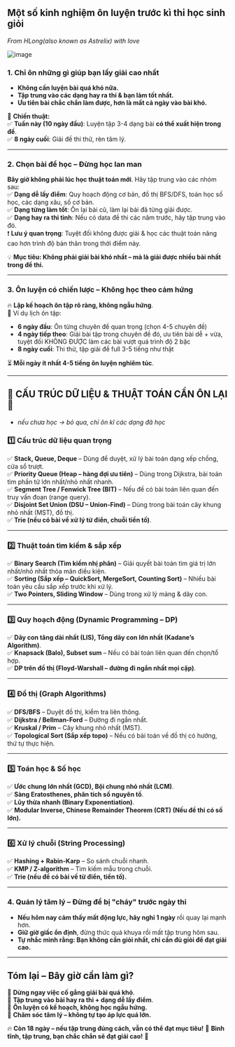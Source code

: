 ## **Một số kinh nghiệm ôn luyện trước kì thi học sinh giỏi**  
*From HLong(also known as Astrelix) with love*
  
![image](https://user-images.githubusercontent.com/74038190/225813708-98b745f2-7d22-48cf-9150-083f1b00d6c9.gif)

### **1. Chỉ ôn những gì giúp bạn lấy giải cao nhất**  
- **Không cần luyện bài quá khó nữa.**  
- **Tập trung vào các dạng hay ra thi & bạn làm tốt nhất.**  
- **Ưu tiên bài chắc chắn làm được, hơn là mất cả ngày vào bài khó.**  

📌 **Chiến thuật:**  
✅ **Tuần này (10 ngày đầu)**: Luyện tập 3-4 dạng bài **có thể xuất hiện trong đề**.  
✅ **8 ngày cuối**: Giải đề thi thử, rèn tâm lý.  

---

### **2. Chọn bài để học – Đừng học lan man**  
**Bây giờ không phải lúc học thuật toán mới**. Hãy tập trung vào các nhóm sau:  
✅ **Dạng dễ lấy điểm**: Quy hoạch động cơ bản, đồ thị BFS/DFS, toán học số học, các dạng xâu, số cơ bản.  
✅ **Dạng từng làm tốt**: Ôn lại bài cũ, làm lại bài đã từng giải được.  
✅ **Dạng hay ra thi tỉnh**: Nếu có data đề thi các năm trước, hãy tập trung vào đó.  
 ❗ **Lưu ý quan trọng**: Tuyệt đối không được giải & học các thuật toán nâng cao hơn trình độ bản thân trong thời điểm này.

💡 **Mục tiêu: Không phải giải bài khó nhất – mà là giải được nhiều bài nhất trong đề thi.**  

---

### **3. Ôn luyện có chiến lược – Không học theo cảm hứng**  
🔥 **Lập kế hoạch ôn tập rõ ràng, không ngẫu hứng**.  
📅 Ví dụ lịch ôn tập:  
- **6 ngày đầu**: Ôn từng chuyên đề quan trọng (chọn 4-5 chuyên đề)  
- **4 ngày tiếp theo**: Giải bài tập trong chuyên đề đó, ưu tiên bài dễ + vừa, tuyệt đối KHÔNG ĐƯỢC làm các bài vượt quá trình độ 2 bậc  
- **8 ngày cuối**: Thi thử, tập giải đề full 3-5 tiếng như thật  

⏳ **Mỗi ngày ít nhất 4-5 tiếng ôn luyện nghiêm túc**.  

---

## **🎯 CẤU TRÚC DỮ LIỆU & THUẬT TOÁN CẦN ÔN LẠI 🎯**  
- *nếu chưa học -> bỏ qua, chỉ ôn kĩ các dạng đã học*
### **1️⃣ Cấu trúc dữ liệu quan trọng**  
✅ **Stack, Queue, Deque** – Dùng để duyệt, xử lý bài toán dạng xếp chồng, cửa sổ trượt.  
✅ **Priority Queue (Heap – hàng đợi ưu tiên)** – Dùng trong Dijkstra, bài toán tìm phần tử lớn nhất/nhỏ nhất nhanh.  
✅ **Segment Tree / Fenwick Tree (BIT)** – Nếu đề có bài toán liên quan đến truy vấn đoạn (range query).  
✅ **Disjoint Set Union (DSU – Union-Find)** – Dùng trong bài toán cây khung nhỏ nhất (MST), đồ thị.  
✅ **Trie (nếu có bài về xử lý từ điển, chuỗi tiền tố)**.  

---

### **2️⃣ Thuật toán tìm kiếm & sắp xếp**  
✅ **Binary Search (Tìm kiếm nhị phân)** – Giải quyết bài toán tìm giá trị lớn nhất/nhỏ nhất thỏa mãn điều kiện.  
✅ **Sorting (Sắp xếp – QuickSort, MergeSort, Counting Sort)** – Nhiều bài toán yêu cầu sắp xếp trước khi xử lý.  
✅ **Two Pointers, Sliding Window** – Dùng trong xử lý mảng & dãy con.  

---

### **3️⃣ Quy hoạch động (Dynamic Programming – DP)**  
✅ **Dãy con tăng dài nhất (LIS), Tổng dãy con lớn nhất (Kadane’s Algorithm)**.  
✅ **Knapsack (Balo), Subset sum** – Nếu có bài toán liên quan đến chọn/tổ hợp.  
✅ **DP trên đồ thị (Floyd-Warshall – đường đi ngắn nhất mọi cặp)**.  

---

### **4️⃣ Đồ thị (Graph Algorithms)**  
✅ **DFS/BFS** – Duyệt đồ thị, kiểm tra liên thông.  
✅ **Dijkstra / Bellman-Ford** – Đường đi ngắn nhất.  
✅ **Kruskal / Prim** – Cây khung nhỏ nhất (MST).  
✅ **Topological Sort (Sắp xếp topo)** – Nếu có bài toán về đồ thị có hướng, thứ tự thực hiện.  

---

### **5️⃣ Toán học & Số học**  
✅ **Ước chung lớn nhất (GCD), Bội chung nhỏ nhất (LCM)**.  
✅ **Sàng Eratosthenes, phân tích số nguyên tố**.  
✅ **Lũy thừa nhanh (Binary Exponentiation)**.  
✅ **Modular Inverse, Chinese Remainder Theorem (CRT) (Nếu đề thi có số lớn).**  

---

### **6️⃣ Xử lý chuỗi (String Processing)**  
✅ **Hashing + Rabin-Karp** – So sánh chuỗi nhanh.  
✅ **KMP / Z-algorithm** – Tìm kiếm mẫu trong chuỗi.  
✅ **Trie (nếu đề có bài về từ điển, tiền tố).**  

---

### **4. Quản lý tâm lý – Đừng để bị "cháy" trước ngày thi**  
- **Nếu hôm nay cảm thấy mất động lực, hãy nghỉ 1 ngày** rồi quay lại mạnh hơn.  
- **Giữ giờ giấc ổn định**, đừng thức quá khuya rồi mất tập trung hôm sau.  
- **Tự nhắc mình rằng: Bạn không cần giỏi nhất, chỉ cần đủ giỏi để đạt giải cao.**  

---

## **Tóm lại – Bây giờ cần làm gì?**  
🔹 **Dừng ngay việc cố gắng giải bài quá khó**.  
🔹 **Tập trung vào bài hay ra thi + dạng dễ lấy điểm**.  
🔹 **Ôn luyện có kế hoạch, không học ngẫu hứng.**  
🔹 **Chăm sóc tâm lý – không tự tạo áp lực quá lớn.**  

🔥 **Còn 18 ngày – nếu tập trung đúng cách, vẫn có thể đạt mục tiêu!** 
💪 **Bình tĩnh, tập trung, bạn chắc chắn sẽ đạt giải cao!** 💪
